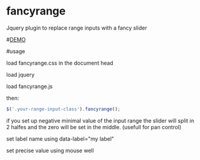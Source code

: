 # fancyrange

Jquery plugin to replace range inputs with a fancy slider


#[DEMO](https://azopcorp.github.io/fancyrange/)




#usage

load fancyrange.css in the document head

load jquery

load fancyrange.js

then:
```javascript
$('.your-range-input-class').fancyrange();

```




if you set up negative minimal value of the input range the slider will split in 2 halfes and the zero will be set in the middle. 
(usefull for pan control)



set label name using data-label="my label"


set precise value using mouse well
